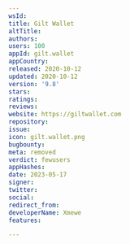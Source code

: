 ```yaml
---
wsId: 
title: Gilt Wallet
altTitle: 
authors: 
users: 100
appId: gilt.wallet
appCountry: 
released: 2020-10-12
updated: 2020-10-12
version: '9.8'
stars: 
ratings: 
reviews: 
website: https://giltwallet.com
repository: 
issue: 
icon: gilt.wallet.png
bugbounty: 
meta: removed
verdict: fewusers
appHashes: 
date: 2023-05-17
signer: 
twitter: 
social: 
redirect_from: 
developerName: Xmewe
features: 

---
```


